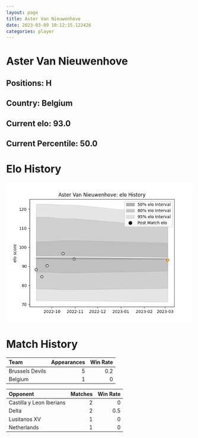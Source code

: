 ```yaml
---  
layout: page  
title: Aster Van Nieuwenhove  
date: 2023-03-09 10:12:15.122426  
categories: player  
---
```

# Aster Van Nieuwenhove

## Positions: H

## Country: Belgium

## Current elo: 93.0

## Current Percentile: 50.0

# Elo History


![elo history](history_AsterVanNieuwenhove.png)
# Match History


| Team            |   Appearances |   Win Rate |
|:----------------|--------------:|-----------:|
| Brussels Devils |             5 |        0.2 |
| Belgium         |             1 |        0   |

| Opponent                 |   Matches |   Win Rate |
|:-------------------------|----------:|-----------:|
| Castilla y Leon Iberians |         2 |        0   |
| Delta                    |         2 |        0.5 |
| Lusitanos XV             |         1 |        0   |
| Netherlands              |         1 |        0   |